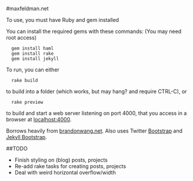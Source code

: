 #maxfeldman.net

To use, you must have Ruby and gem installed

You can install the required gems with these commands: (You may need root access)
```
  gem install haml
  gem install rake
  gem install jekyll
```

To run, you can either
```
  rake build
```
to build into a folder (which works, but may hang? and require CTRL-C), or
```
  rake preview
```
to build and start a web server listening on port 4000, that you access in a 
browser at [localhost:4000](http://localhost:4000).

Borrows heavily from [brandonwang.net](http://brandonwang.net). Also uses Twitter [Bootstrap](http://twitter.github.com/bootstrap/) and [Jekyll Bootstrap](http://jekyllbootstrap.com/).

##TODO
* Finish styling on (blog) posts, projects
* Re-add rake tasks for creating posts, projects
* Deal with weird horizontal overflow/width
